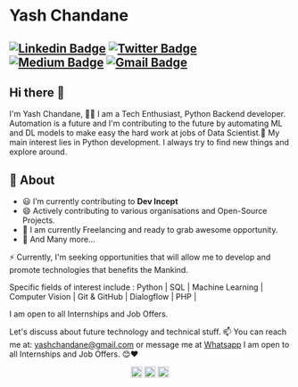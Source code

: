 # Yash Chandane
[![Linkedin Badge](https://img.shields.io/badge/-yashchandane-blue?style=social&logo=Linkedin&logoColor=blue&link=https://www.linkedin.com/in/yashchandane/)](https://www.linkedin.com/in/yashchandane/) 
[![Twitter Badge](http://img.shields.io/badge/-@randomyash-1ca0f1?style=social&logo=twitter&logoColor=blue&link=https://twitter.com/randomyash)](https://twitter.com/randomyash)  
[![Medium Badge](https://img.shields.io/badge/-@yashchandane-03a57a?style=social&labelColor=black&logo=Medium&link=https://medium.com/@yashchandane)](https://medium.com/@yashchandane)
[![Gmail Badge](https://img.shields.io/badge/-Gmail-c14438?style=social&logo=Gmail&logoColor=red&link=mailto:yashchandane@gmail.com)](mailto:yashchandane@gmail.com)
---
## Hi there 👋         
I'm Yash Chandane, 👨‍💻 I am a Tech Enthusiast, Python Backend developer. Automation is a future and I'm contributing to the future by automating ML and DL models to make easy the hard work at jobs of Data Scientist.🙏 My main interest lies in Python development. I always try to find new things and explore around.

## 🧐 About

- :smiley: I’m currently contributing to **Dev Incept** 
- 😄 Actively contributing to various organisations and Open-Source Projects.
- 🔭 I am currently Freelancing and ready to grab awesome opportunity.
- 👯 And Many more...


⚡ Currently, I'm seeking opportunities that will allow me to develop and promote technologies that benefits the Mankind.

Specific fields of interest include :
Python | SQL | Machine Learning | Computer Vision | Git & GitHub | Dialogflow | PHP | 

I am open to all Internships and Job Offers.

Let's discuss about future technology and technical stuff.
📫 You can reach me at: yashchandane@gmail.com or message me at [Whatsapp](https://wa.me/+919782853875)
I am open to all Internships and Job Offers. 😊❤




<p align="center">
<a href="https://twitter.com/randomyash" target="blank"><img align="center" src="https://cdn.jsdelivr.net/npm/simple-icons@3.0.1/icons/twitter.svg" alt="randomyash" height="20" width="20" /></a>
<a href="https://linkedin.com/in/yashchandane" target="blank"><img align="center" src="https://cdn.jsdelivr.net/npm/simple-icons@3.0.1/icons/linkedin.svg" alt="yashchandane" height="20" width="20" /></a>
<a href="https://medium.com/@yashchandane" target="blank"><img align="center" src="https://cdn.jsdelivr.net/npm/simple-icons@3.0.1/icons/medium.svg" alt="@yashchandane" height="20" width="20" /></a>
</p>

